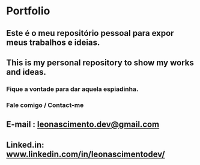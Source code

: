 # Portfolio

## Este é o meu repositório pessoal para expor meus trabalhos e ideias.
## This is my personal repository to show my works and ideas.

### Fique a vontade para dar aquela espiadinha.  

### Fale comigo / Contact-me

## E-mail : leonascimento.dev@gmail.com
## Linked.in: www.linkedin.com/in/leonascimentodev/ 

